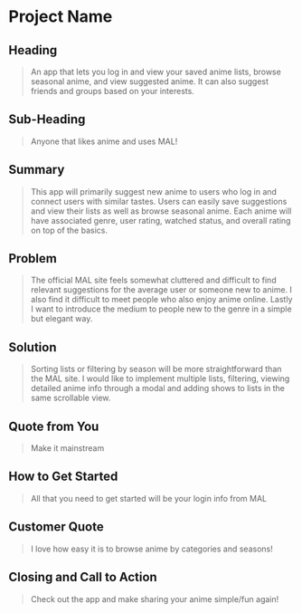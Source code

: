# Project Name

<!--
> This material was originally posted [here](http://www.quora.com/What-is-Amazons-approach-to-product-development-and-product-management). It is reproduced here for posterities sake.

There is an approach called "working backwards" that is widely used at Amazon. They work backwards from the customer, rather than starting with an idea for a product and trying to bolt customers onto it. While working backwards can be applied to any specific product decision, using this approach is especially important when developing new products or features.

For new initiatives a product manager typically starts by writing an internal press release announcing the finished product. The target audience for the press release is the new/updated product's customers, which can be retail customers or internal users of a tool or technology. Internal press releases are centered around the customer problem, how current solutions (internal or external) fail, and how the new product will blow away existing solutions.

If the benefits listed don't sound very interesting or exciting to customers, then perhaps they're not (and shouldn't be built). Instead, the product manager should keep iterating on the press release until they've come up with benefits that actually sound like benefits. Iterating on a press release is a lot less expensive than iterating on the product itself (and quicker!).

If the press release is more than a page and a half, it is probably too long. Keep it simple. 3-4 sentences for most paragraphs. Cut out the fat. Don't make it into a spec. You can accompany the press release with a FAQ that answers all of the other business or execution questions so the press release can stay focused on what the customer gets. My rule of thumb is that if the press release is hard to write, then the product is probably going to suck. Keep working at it until the outline for each paragraph flows.

Oh, and I also like to write press-releases in what I call "Oprah-speak" for mainstream consumer products. Imagine you're sitting on Oprah's couch and have just explained the product to her, and then you listen as she explains it to her audience. That's "Oprah-speak", not "Geek-speak".

Once the project moves into development, the press release can be used as a touchstone; a guiding light. The product team can ask themselves, "Are we building what is in the press release?" If they find they're spending time building things that aren't in the press release (overbuilding), they need to ask themselves why. This keeps product development focused on achieving the customer benefits and not building extraneous stuff that takes longer to build, takes resources to maintain, and doesn't provide real customer benefit (at least not enough to warrant inclusion in the press release).
 -->

## Heading

> An app that lets you log in and view your saved anime lists, browse seasonal anime, and view suggested anime. It can also suggest friends and groups based on your interests.

## Sub-Heading

> Anyone that likes anime and uses MAL!

## Summary

> This app will primarily suggest new anime to users who log in and connect users with similar tastes. Users can easily save suggestions and view their lists as well as browse seasonal anime. Each anime will have associated genre, user rating, watched status, and overall rating on top of the basics.

## Problem

> The official MAL site feels somewhat cluttered and difficult to find relevant suggestions for the average user or someone new to anime. I also find it difficult to meet people who also enjoy anime online. Lastly I want to introduce the medium to people new to the genre in a simple but elegant way.

## Solution

> Sorting lists or filtering by season will be more straightforward than the MAL site. I would like to implement multiple lists, filtering, viewing detailed anime info through a modal and adding shows to lists in the same scrollable view.

## Quote from You

> Make it mainstream

## How to Get Started

> All that you need to get started will be your login info from MAL

## Customer Quote

> I love how easy it is to browse anime by categories and seasons!

## Closing and Call to Action

> Check out the app and make sharing your anime simple/fun again!
